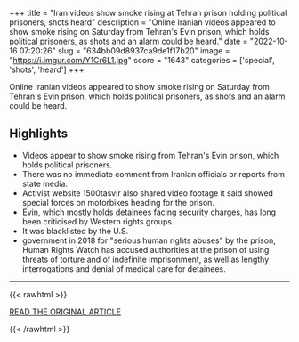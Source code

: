 +++
title = "Iran videos show smoke rising at Tehran prison holding political prisoners, shots heard"
description = "Online Iranian videos appeared to show smoke rising on Saturday from Tehran's Evin prison, which holds political prisoners, as shots and an alarm could be heard."
date = "2022-10-16 07:20:26"
slug = "634bb09d8937ca9de1f17b20"
image = "https://i.imgur.com/Y1Cr6L1.jpg"
score = "1643"
categories = ['special', 'shots', 'heard']
+++

Online Iranian videos appeared to show smoke rising on Saturday from Tehran's Evin prison, which holds political prisoners, as shots and an alarm could be heard.

## Highlights

- Videos appear to show smoke rising from Tehran's Evin prison, which holds political prisoners.
- There was no immediate comment from Iranian officials or reports from state media.
- Activist website 1500tasvir also shared video footage it said showed special forces on motorbikes heading for the prison.
- Evin, which mostly holds detainees facing security charges, has long been criticised by Western rights groups.
- It was blacklisted by the U.S.
- government in 2018 for "serious human rights abuses" by the prison, Human Rights Watch has accused authorities at the prison of using threats of torture and of indefinite imprisonment, as well as lengthy interrogations and denial of medical care for detainees.

---

{{< rawhtml >}}
  <p class="article-category">
    <a target="_blank" href="https://www.reuters.com/world/middle-east/iran-videos-show-smoke-rising-tehran-prison-holding-political-prisoners-shots-2022-10-15/">READ THE ORIGINAL ARTICLE</a>
  </p>
{{< /rawhtml >}}
